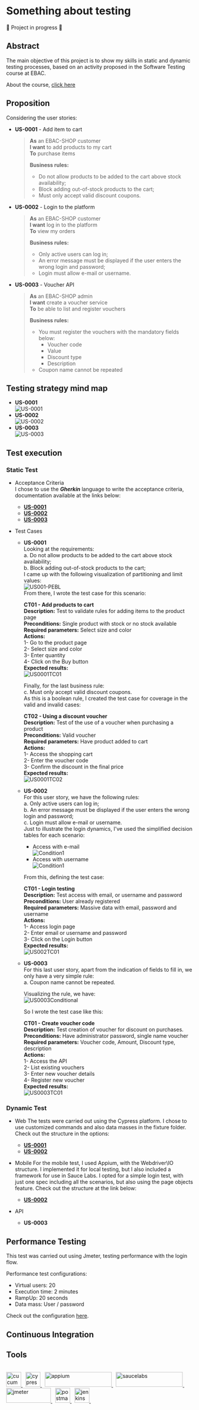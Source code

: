 # Something about testing

:construction: Project in progress :construction:

## Abstract

The main objective of this project is to show my skills in static and dynamic testing processes, based on an activity proposed in the Software Testing course at EBAC.

About the course, [click here](https://ebaconline.com.br/qualidade-de-software)

## Proposition

Considering the user stories:

- **US-0001** - Add item to cart <br>

  > **As** an EBAC-SHOP customer <br> **I want** to add products to my cart <br> **To** purchase items <br>
  >
  > **Business rules:**
  >
  > - Do not allow products to be added to the cart above stock availability;
  > - Block adding out-of-stock products to the cart;
  > - Must only accept valid discount coupons.

- **US-0002** - Login to the platform <br>
  > **As** an EBAC-SHOP customer <br> **I want** log in to the platform <br> **To** view my orders <br>
  >
  > **Business rules:**
  >
  > - Only active users can log in;
  > - An error message must be displayed if the user enters the wrong login and password;
  > - Login must allow e-mail or username.
- **US-0003** - Voucher API <br>
  > **As** an EBAC-SHOP admin <br> **I want** create a voucher service <br> **To** be able to list and register vouchers <br>
  >
  > **Business rules:**
  >
  > - You must register the vouchers with the mandatory fields below:
  >   - Voucher code
  >   - Value
  >   - Discount type
  >   - Description
  > - Coupon name cannot be repeated

## Testing strategy mind map

- **US-0001** <br>
  ![US-0001](img_readme/US-0001.png)
- **US-0002** <br>
  ![US-0002](img_readme/US-0002.png)
- **US-0003** <br>
  ![US-0003](img_readme/US-0003.png)

## Test execution

### Static Test

- Acceptance Criteria <br>
  I chose to use the **_Gherkin_** language to write the acceptance criteria, documentation available at the links below:

  - [**US-0001**](1_Scenarios/US-0001.feature)
  - [**US-0002**](1_Scenarios/US-0002.feature)
  - [**US-0003**](1_Scenarios/US-0003.feature)

- Test Cases

  - **US-0001** <br>
    Looking at the requirements: <br>
    a. Do not allow products to be added to the cart above stock availability;<br>
    b. Block adding out-of-stock products to the cart;<br>
    I came up with the following visualization of partitioning and limit values: <br>
    ![US001-PEBL](img_readme/US001-PEBL.png)
    <br>
    From there, I wrote the test case for this scenario: <br>

    **CT01 - Add products to cart** <br>
    **Description:** Test to validate rules for adding items to the product page <br>
    **Preconditions:** Single product with stock or no stock available <br>
    **Required parameters:** Select size and color <br>
    **Actions:** <br>
    1- Go to the product page <br>
    2- Select size and color <br>
    3- Enter quantity <br>
    4- Click on the Buy button <br>
    **Expected results:** <br>
    ![US0001TC01](img_readme/US001TC01.png)

    Finally, for the last business rule: <br>
    c. Must only accept valid discount coupons. <br>
    As this is a boolean rule, I created the test case for coverage in the valid and invalid cases: <br>

    **CT02 - Using a discount voucher** <br>
    **Description:** Test of the use of a voucher when purchasing a product <br>
    **Preconditions:** Valid voucher <br>
    **Required parameters:** Have product added to cart <br>
    **Actions:** <br>
    1- Access the shopping cart <br>
    2- Enter the voucher code <br>
    3- Confirm the discount in the final price <br>
    **Expected results:** <br>
    ![US0001TC02](img_readme/US001TC02.png)

  - **US-0002** <br>
    For this user story, we have the following rules: <br>
    a. Only active users can log in; <br>
    b. An error message must be displayed if the user enters the wrong login and password; <br>
    c. Login must allow e-mail or username. <br>
    Just to illustrate the login dynamics, I've used the simplified decision tables for each scenario:

    - Access with e-mail <br>
      ![Condition1](img_readme/US002Conditional1.png)
    - Access with username <br>
      ![Condition1](img_readme/US002Conditional2.png)

    From this, defining the test case: <br>

    **CT01 - Login testing** <br>
    **Description:** Test access with email, or username and password <br>
    **Preconditions:** User already registered <br>
    **Required parameters:** Massive data with email, password and username <br>
    **Actions:** <br>
    1- Access login page <br>
    2- Enter email or username and password <br>
    3- Click on the Login button <br>
    **Expected results:** <br>
    ![US002TC01](img_readme/US002TC01.png)

  - **US-0003** <br>
    For this last user story, apart from the indication of fields to fill in, we only have a very simple rule: <br>
    a. Coupon name cannot be repeated. <br>

    Visualizing the rule, we have: <br>
    ![US0003Conditional](img_readme/US003Conditional1.png)

    So I wrote the test case like this: <br>

    **CT01 - Create voucher code** <br>
    **Description:** Test creation of voucher for discount on purchases. <br>
    **Preconditions:** Have administrator password, single name voucher <br>
    **Required parameters:** Voucher code, Amount, Discount type, description <br>
    **Actions:** <br>
    1- Access the API <br>
    2- List existing vouchers <br>
    3- Enter new voucher details <br>
    4- Register new voucher <br>
    **Expected results:** <br>
    ![US0003TC01](img_readme/US003TC01.png)

### Dynamic Test

- Web
  The tests were carried out using the Cypress platform.
  I chose to use customized commands and also data masses in the fixture folder.
  Check out the structure in the options:

  - [**US-0001**](2_Web_Testing\cypress\e2e\US001)
  - [**US-0002**](2_Web_Testing\cypress\e2e\US002)

- Mobile
  For the mobile test, I used Appium, with the Webdriver\IO structure.
  I implemented it for local testing, but I also included a framework for use in Sauce Labs.
  I opted for a simple login test, with just one spec including all the scenarios, but also using the page objects feature.
  Check out the structure at the link below:

  - [**US-0002**](3_Mobile_Testing\test\specs\US002)

- API
  - **US-0003**

## Performance Testing

This test was carried out using Jmeter, testing performance with the login flow.

Performance test configurations:

- Virtual users: 20
- Execution time: 2 minutes
- RampUp: 20 seconds
- Data mass: User / password

Check out the configuration [here](4_Performance_Testing).

## Continuous Integration

## Tools

<br>
<a href="https://cucumber.io/" target="_blank" rel="noreferrer"> <img src="https://encrypted-tbn0.gstatic.com/images?q=tbn:ANd9GcQoiEs8iInyRBbmwwGExDQDBF77BJ-Ok54tpxjIHyUxGw&s" alt="cucumber" width="40" height="40"/> </a> &nbsp;
<a href="https://www.cypress.io" target="_blank" rel="noreferrer"> <img src="https://raw.githubusercontent.com/simple-icons/simple-icons/6e46ec1fc23b60c8fd0d2f2ff46db82e16dbd75f/icons/cypress.svg" alt="cypress" width="40" height="40"/> </a> &nbsp;
<a href="https://www.appium.io/" target="_blank" rel="noreferrer"> <img src="https://raw.githubusercontent.com/appium/appium/master/packages/appium/docs/assets/images/appium-logo-horiz.png" alt="appium" width="180" height="40"/> </a> &nbsp;
<a href="https://saucelabs.com/" target="_blank" rel="noreferrer"> <img src="https://saucelabs.com/images/logo.svg" alt="saucelabs" width="180" height="40"/> </a> &nbsp;
<a href="https://https://jmeter.apache.org/" target="_blank" rel="noreferrer"> <img src="https://jmeter.apache.org/images/logo.svg" alt="jmeter" width="120" height="40"/> </a> &nbsp;
<a href="https://postman.com" target="_blank" rel="noreferrer"> <img src="https://www.vectorlogo.zone/logos/getpostman/getpostman-icon.svg" alt="postman" width="40" height="40"/> </a> &nbsp;
<a href="https://www.jenkins.io" target="_blank" rel="noreferrer"> <img src="https://www.vectorlogo.zone/logos/jenkins/jenkins-icon.svg" alt="jenkins" width="40" height="40"/> </a> &nbsp;
